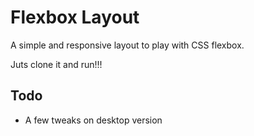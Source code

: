 # Flexbox Layout
A simple and responsive layout to play with CSS flexbox.

Juts clone it and run!!!

## Todo

* A few tweaks on desktop version
